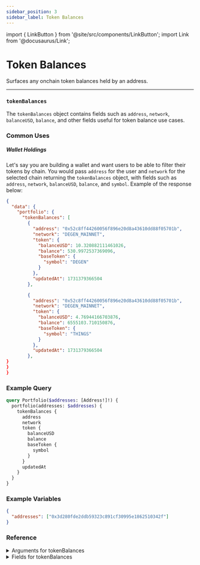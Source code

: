 ```yaml
---
sidebar_position: 3
sidebar_label: Token Balances
---
```


import { LinkButton } from '@site/src/components/LinkButton';
import Link from '@docusaurus/Link';

# Token Balances

Surfaces any onchain token balances held by an address.

---


### `tokenBalances`

The `tokenBalances` object contains fields such as `address`, `network`, `balanceUSD`, `balance`, and other fields useful for token balance use cases.


### Common Uses

##### Wallet Holdings

Let's say you are building a wallet and want users to be able to filter their tokens by chain. You would pass `address` for the user and `network` for the selected chain returning the `tokenBalances` object, with fields such as `address`, `network`, `balanceUSD`, `balance`, and `symbol`. Example of the response below:


```json
{
  "data": {
    "portfolio": {
      "tokenBalances": [
        {
          "address": "0x52c8ff44260056f896e20d8a43610dd88f05701b",
          "network": "DEGEN_MAINNET",
          "token": {
            "balanceUSD": 10.320882111461026,
            "balance": 530.9972537369096,
            "baseToken": {
              "symbol": "DEGEN"
            }
          },
          "updatedAt": 1731379366504
        },

        {
          "address": "0x52c8ff44260056f896e20d8a43610dd88f05701b",
          "network": "DEGEN_MAINNET",
          "token": {
            "balanceUSD": 4.76944166703876,
            "balance": 6555103.710150876,
            "baseToken": {
              "symbol": "THINGS"
            }
          },
          "updatedAt": 1731379366504
        },
}
}
}
```
### Example Query

```graphql
query Portfolio($addresses: [Address!]!) {
  portfolio(addresses: $addresses) {
    tokenBalances {
      address
      network
      token {
        balanceUSD
        balance
        baseToken {
          symbol
        }
      }
      updatedAt
    }
  }
}
```

### Example Variables

```json
{
  "addresses": ["0x3d280fde2ddb59323c891cf30995e1862510342f"]
}
```

<LinkButton href="/sandbox" type="primary" buttonCopy="Try in sandbox" />

### Reference

<details>
<summary>Arguments for tokenBalances</summary>

| Argument      | Description | Type |
| ----------- | ----------- | ----------- |
| `address`      | Required: Address you are querying balances for    | `String!` | 
| `networks`      | Networks for which to retrieve balances for, inputted an array.      | `Network!` | 
| `appIds`      | Filter by a specific app       | `String!` | 
| `withOverrides`      | -       | `Boolean = false` | 

</details>

<details>
<summary>Fields for tokenBalances</summary>

| Field      | Description | Type |
| ----------- | ----------- | ----------- |
| `key`      | Unique identifier on the token object that is used to aggregate token balances across multiple addresses.       | `String!`       |
| `address`      | Address the position queried is for       | `String!` | 
| `network`      | -       | `Network!` | 
| `token`      | Object containing details about the token, such as metadata, price and balanc       | `BaseTokenBalance!` | 
| `updatedAt`      | Time at which this token balance was calculated. This value should be used to determine if this cached balance is considered too "stale" for your purposes, and thus should be re-calculated via this endpoint      | `Timestamp!` | 
| `balance`      |        | `Float!` | 
| `baseToken`      | -       | `WalletTokenBalance!` | 
| `balanceUSD`      | Balance in USD ex: `2810.08`      | `Float!` | 
| `balanceRaw`      | Balance in units of the token address       | `String!` | 

</details>
